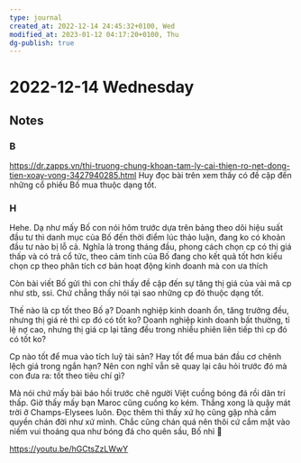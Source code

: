 ```yaml
---
type: journal
created_at: 2022-12-14 24:45:32+0100, Wed
modified_at: 2023-01-12 04:17:20+0100, Thu
dg-publish: true
---
```

# 2022-12-14 Wednesday

## Notes

### B

https://dr.zapps.vn/thi-truong-chung-khoan-tam-ly-cai-thien-ro-net-dong-tien-xoay-vong-3427940285.html
Huy đọc bài trên xem thấy có đề cập đến những cổ phiếu Bố mua thuộc dạng tốt.

### H

Hehe. Dạ như mấy Bố con nói hôm trước dựa trên bảng theo dõi hiệu suất đầu tư thì danh mục của Bố đến thời điểm lúc thảo luận, đang ko có khoản đầu tư nào bị lỗ cả. Nghĩa là trong tháng đầu, phong cách chọn cp có thị giá thấp và có trả cổ tức, theo cảm tính của Bố đang cho kết quả tốt hơn kiểu chọn cp theo phân tích cơ bản hoạt động kinh doanh mà con ưa thích

Còn bài viết Bố gửi thì con chỉ thấy đề cập đến sự tăng thị giá của vài mã cp như stb, ssi. Chứ chẳng thấy nói tại sao những cp đó thuộc dạng tốt.

Thế nào là cp tốt theo Bố ạ? Doanh nghiệp kinh doanh ổn, tăng trưởng đều, nhưng thị giá rẻ thì cp đó có tốt ko? Doanh nghiệp kinh doanh bất thường, tỉ lệ nợ cao, nhưng thị giá cp lại tăng đều trong nhiều phiên liên tiếp thì cp đó có tốt ko?

Cp nào tốt để mua vào tích luỹ tài sản? Hay tốt để mua bán đầu cơ chênh lệch giá trong ngắn hạn? Nên con nghĩ vẫn sẽ quay lại câu hỏi trước đó mà con đưa ra: tốt theo tiêu chí gì?

Mà nói chứ mấy bài báo hồi trước chê người Việt cuồng bóng đá rồi dân trí thấp. Giờ thấy mấy bạn Maroc cũng cuồng ko kém. Thắng xong là quậy mát trời ở Champs-Elysees luôn. Đọc thêm thì thấy xứ họ cũng gặp nhà cầm quyền chán đời như xứ mình. Chắc cũng chán quá nên thôi cứ cắm mặt vào niềm vui thoáng qua như bóng đá cho quên sầu, Bố nhỉ 🤣

https://youtu.be/hGCtsZzLWwY
